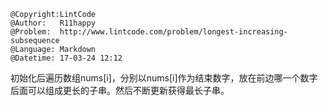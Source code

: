 ```
@Copyright:LintCode
@Author:   R11happy
@Problem:  http://www.lintcode.com/problem/longest-increasing-subsequence
@Language: Markdown
@Datetime: 17-03-24 12:12
```

初始化后遍历数组nums[i]，分别以nums[i]作为结束数字，放在前边哪一个数字后面可以组成更长的子串。然后不断更新获得最长子串。